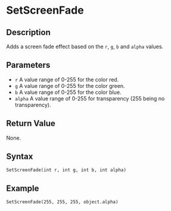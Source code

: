 # SetScreenFade

## Description
Adds a screen fade effect based on the `r`, `g`, `b` and `alpha` values.

## Parameters
- `r`
A value range of 0-255 for the color red.
- `g`
A value range of 0-255 for the color green.
- `b`
A value range of 0-255 for the color blue.
- `alpha`
A value range of 0-255 for transparency (255 being no transparency).

## Return Value
None.

## Syntax
```
SetScreenFade(int r, int g, int b, int alpha)
```

## Example
```
SetScreenFade(255, 255, 255, object.alpha)
```